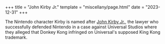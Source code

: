 +++
title = "John Kirby Jr."
template = "miscellany/page.html"
date = "2023-12-31"
+++

The Nintendo character Kirby is named after [John Kirby Jr.](<https://en.wikipedia.org/wiki/John_Kirby_(attorney)>), the lawyer who successfully defended Nintendo in a case against Universal Studios where they alleged that Donkey Kong infringed on Universal's supposed King Kong trademark.

